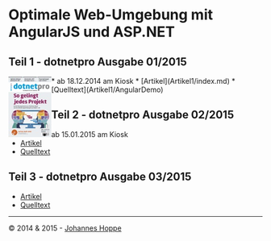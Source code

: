 # Optimale Web-Umgebung mit AngularJS und ASP.NET

## Teil 1 - dotnetpro Ausgabe 01/2015
<img src="Artikel1/Images/dnp_012015_kl.jpg" align="left" />
* ab 18.12.2014 am Kiosk 
* [Artikel](Artikel1/index.md)
* [Quelltext](Artikel1/AngularDemo)

## Teil 2 - dotnetpro Ausgabe 02/2015
* ab 15.01.2015 am Kiosk
* [Artikel](Artikel2/index.md)
* [Quelltext](Artikel2/AngularDemo)

## Teil 3 - dotnetpro Ausgabe 03/2015
* [Artikel](Artikel3/index.md)
* [Quelltext](Artikel3/AngularDemo)

---

&copy; 2014 & 2015 - [Johannes Hoppe](http://www.haushoppe-its.de)